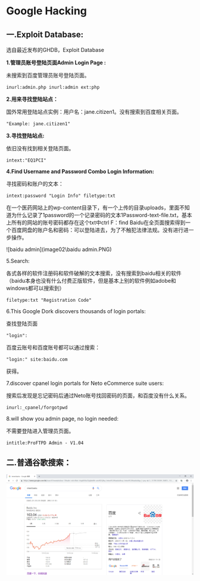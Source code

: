 # Google Hacking

##  一.Exploit Database:

选自最近发布的GHDB，Exploit Database

**1.管理员账号登陆页面Admin Login Page :**

未搜索到百度管理员账号登陆页面。

```
inurl:admin.php inurl:admin ext:php
```

**2.用来寻找登陆站点：**

国外常用登陆站点实例：用户名：jane.citizen1。没有搜索到百度相关页面。

```
"Example: jane.citizen1"           
```

**3.寻找登陆站点:**

依旧没有找到相关登陆页面。

```
intext:"EQ1PCI"
```

**4.Find Username and Password Combo Login Information:**

寻找密码和账户的文本：

```
intext:password "Login Info" filetype:txt
```

在一个医药网站上的wp-content目录下，有一个上传的目录uploads，里面不知道为什么记录了1password的一个记录密码的文本1Password-text-file.txt，基本上所有的网站的账号密码都存在这个txt中ctrl F：find Baidu在全页面搜索得到一个百度网盘的账户名和密码：可以登陆进去，为了不触犯法律法规。没有进行进一步操作。

![baidu admin](image02\baidu admin.PNG)

5.Search:

各式各样的软件注册码和软件破解的文本搜索，没有搜索到baidu相关的软件（baidu本身也没有什么付费正版软件，但是基本上别的软件例如adobe和windows都可以搜索到）

```
filetype:txt "Registration Code"
```

6.This Google Dork discovers thousands of login portals:

查找登陆页面

```
"login":
```

百度云账号和百度账号都可以通过搜索：

```
"login:" site:baidu.com
```

获得。

7.discover cpanel login portals for Neto eCommerce suite users:

搜索后发现是忘记密码后通过Neto账号找回密码的页面，和百度没有什么关系。

```
inurl:_cpanel/forgotpwd
```

8.will show you admin page, no login needed:

不需要登陆进入管理员页面。

```
intitle:ProFTPD Admin - V1.04
```

## 二.普通谷歌搜索：

![intext-关键词](image02\intext-关键词.PNG)